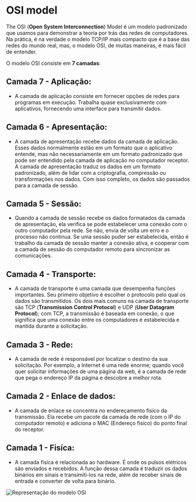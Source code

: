 # **OSI model**

The OSI (**Open System Interconnection**) Model é um modelo padronizado que usamos para demonstrar a teoria por trás das redes de computadores. Na prática, é na verdade o modelo TCP/IP mais compacto que é a base das redes do mundo real, mas, o modelo OSI, de muitas maneiras, é mais fácil de entender.

O modelo OSI consiste em **7 camadas**:

## **Camada 7 - Aplicação:**
- A camada de aplicação consiste em fornecer opções de redes para programas em execução. Trabalha quase exclusivamente com aplicativos, fornecendo uma interface para transmitir dados.

## **Camada 6 - Apresentação:**
- A camada de apresentação recebe dados da camada de aplicação. Esses dados normalmente estão em um formato que o aplicativo entende, mas não necessariamente em um formato padronizado que pode ser entendido pela camada de aplicação no computador receptor. A camada de apresentação traduz os dados em um formato padronizado, além de lidar com a criptografia, compressão ou transformações nos dados. Com isso completo, os dados são passados para a camada de sessão.

## **Camada 5 - Sessão:**
- Quando a camada de sessão recebe os dados formatados da camada de apresentação, ela verifica se pode estabelecer uma conexão com o outro computador pela rede. Se não, envia de volta um erro e o processo não continua. Se uma sessão puder ser estabelecida, então é trabalho da camada de sessão manter a conexão ativa, e cooperar com a camada de sessão do computador remoto para sincronizar as comunicações.

## **Camada 4 - Transporte:**  
- A camada de transporte é uma camada que desempenha funções importantes. Seu primeiro objetivo é escolher o protocolo pelo qual os dados são transmitidos. Os dois mais comuns na camada de transporte são TCP (**Transmission Control Protocol**) e UDP (**User Datagram Protocol**); com TCP, a transmissão é baseada em conexão, o que significa que uma conexão entre os computadores é estabelecida e mantida durante a solicitação.

## **Camada 3 - Rede:**
- A camada de rede é responsável por localizar o destino da sua solicitação. Por exemplo, a Internet é uma rede enorme; quando você quer solicitar informações de uma página da web, é a camada de rede que pega o endereço IP da página e descobre a melhor rota.

## **Camada 2 - Enlace de dados:**
- A camada de enlace se concentra no endereçamento fisíco da transmissão. Ela recebe um pacote da camada de rede (com o IP do computador remoto) e adiciona o MAC (Endereço fisíco) do ponto final do receptor.

## **Camada 1 - Fisíca:**
- A camada fisíca é relacionada ao hardware. É onde os pulsos elétricos são enviados e recebidos. A função dessa camada é traduzir os dados binários em sinais e transimiti-los na rede, além de receber sinais de entrada e converter de volta para binário.

![Representação do modelo OSI](/content/modelo-osi.png)
